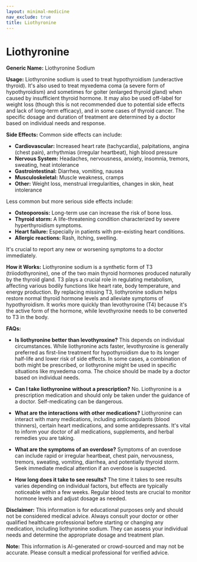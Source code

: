 ```yaml
---
layout: minimal-medicine
nav_exclude: true
title: Liothyronine
---
```


# Liothyronine

**Generic Name:** Liothyronine Sodium

**Usage:** Liothyronine sodium is used to treat hypothyroidism (underactive thyroid).  It's also used to treat myxedema coma (a severe form of hypothyroidism) and sometimes for goiter (enlarged thyroid gland) when caused by insufficient thyroid hormone.  It may also be used off-label for weight loss (though this is not recommended due to potential side effects and lack of long-term efficacy), and in some cases of thyroid cancer.  The specific dosage and duration of treatment are determined by a doctor based on individual needs and response.

**Side Effects:** Common side effects can include:

* **Cardiovascular:** Increased heart rate (tachycardia), palpitations, angina (chest pain), arrhythmias (irregular heartbeat), high blood pressure
* **Nervous System:** Headaches, nervousness, anxiety, insomnia, tremors, sweating, heat intolerance
* **Gastrointestinal:** Diarrhea, vomiting, nausea
* **Musculoskeletal:** Muscle weakness, cramps
* **Other:** Weight loss, menstrual irregularities, changes in skin, heat intolerance


Less common but more serious side effects include:

* **Osteoporosis:** Long-term use can increase the risk of bone loss.
* **Thyroid storm:** A life-threatening condition characterized by severe hyperthyroidism symptoms.
* **Heart failure:** Especially in patients with pre-existing heart conditions.
* **Allergic reactions:** Rash, itching, swelling.


It's crucial to report any new or worsening symptoms to a doctor immediately.

**How it Works:** Liothyronine sodium is a synthetic form of T3 (triiodothyronine), one of the two main thyroid hormones produced naturally by the thyroid gland.  T3 plays a crucial role in regulating metabolism, affecting various bodily functions like heart rate, body temperature, and energy production. By replacing missing T3, liothyronine sodium helps restore normal thyroid hormone levels and alleviate symptoms of hypothyroidism.  It works more quickly than levothyroxine (T4) because it's the active form of the hormone, while levothyroxine needs to be converted to T3 in the body.


**FAQs:**

* **Is liothyronine better than levothyroxine?**  This depends on individual circumstances.  While liothyronine acts faster, levothyroxine is generally preferred as first-line treatment for hypothyroidism due to its longer half-life and lower risk of side effects.  In some cases, a combination of both might be prescribed, or liothyronine might be used in specific situations like myxedema coma.  The choice should be made by a doctor based on individual needs.

* **Can I take liothyronine without a prescription?** No. Liothyronine is a prescription medication and should only be taken under the guidance of a doctor. Self-medicating can be dangerous.

* **What are the interactions with other medications?**  Liothyronine can interact with many medications, including anticoagulants (blood thinners), certain heart medications, and some antidepressants. It's vital to inform your doctor of all medications, supplements, and herbal remedies you are taking.

* **What are the symptoms of an overdose?** Symptoms of an overdose can include rapid or irregular heartbeat, chest pain, nervousness, tremors, sweating, vomiting, diarrhea, and potentially thyroid storm.  Seek immediate medical attention if an overdose is suspected.

* **How long does it take to see results?** The time it takes to see results varies depending on individual factors, but effects are typically noticeable within a few weeks.  Regular blood tests are crucial to monitor hormone levels and adjust dosage as needed.


**Disclaimer:** This information is for educational purposes only and should not be considered medical advice. Always consult your doctor or other qualified healthcare professional before starting or changing any medication, including liothyronine sodium.  They can assess your individual needs and determine the appropriate dosage and treatment plan.


**Note:** This information is AI-generated or crowd-sourced and may not be accurate. Please consult a medical professional for verified advice.